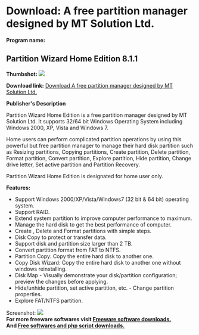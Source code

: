 # Download: A free partition manager designed by MT Solution Ltd.

**Program name:**

## Partition Wizard Home Edition 8.1.1

  
**Thumbshot:** ![](http://www.freewarefiles.com/screenshot/partitionwizhome1_md.jpg)   
  
**Download link:** [Download A free partition manager designed by MT Solution Ltd.](http://freesoftwares.boysofts.com/Partition-Wizard-Home-Edition_program_50631.html)  
  


**Publisher's Description**  
  


Partition Wizard Home Edition is a free partition manager designed by MT Solution Ltd. It supports 32/64 bit Windows Operating System including Windows 2000, XP, Vista and Windows 7. 

Home users can perform complicated partition operations by using this powerful but free partition manager to manage their hard disk partition such as Resizing partitions, Copying partitions, Create partition, Delete partition, Format partition, Convert partition, Explore partition, Hide partition, Change drive letter, Set active partition and Partition Recovery.

Partition Wizard Home Edition is designated for home user only.

**Features:**

  * Support Windows 2000/XP/Vista/Windows7 (32 bit & 64 bit) operating system. 
  * Support RAID. 
  * Extend system partition to improve computer performance to maximum. 
  * Manage the hard disk to get the best performance of computer. 
  * Create , Delete and Format partitions with simple steps. 
  * Disk Copy to protect or transfer data. 
  * Support disk and partition size larger than 2 TB. 
  * Convert partition format from FAT to NTFS. 
  * Partition Copy: Copy the entire hard disk to another one. 
  * Copy Disk Wizard: Copy the entire hard disk to another one without windows reinstalling. 
  * Disk Map - Visually demonstrate your disk/partition configuration; preview the changes before applying. 
  * Hide/unhide partition, set active partition, etc. - Change partition properties. 
  * Explore FAT/NTFS partition. 

  
  
Screenshot: ![](http://www.freewarefiles.com/screenshot/partitionwizhome1.jpg)   
**For more freeware softwares visit [Freeware software downloads.](http://freesoftwares.boysofts.com/)**   
**And [Free softwares and php script downloads.](http://www.boysofts.com/)**
